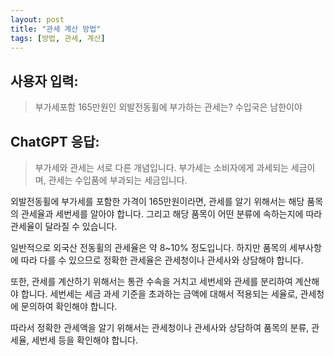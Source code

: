 ```yaml
---
layout: post
title: "관세 계산 방법"
tags: [방법, 관세, 계산]
---
```


## 사용자 입력:
> 부가세포함 165만원인 외발전동휠에 부가하는 관세는? 수입국은 남한이야

## ChatGPT 응답:
> 부가세와 관세는 서로 다른 개념입니다. 부가세는 소비자에게 과세되는 세금이며, 관세는 수입품에 부과되는 세금입니다. 

외발전동휠에 부가세를 포함한 가격이 165만원이라면, 관세를 알기 위해서는 해당 품목의 관세율과 세번세를 알아야 합니다. 그리고 해당 품목이 어떤 분류에 속하는지에 따라 관세율이 달라질 수 있습니다. 

일반적으로 외국산 전동휠의 관세율은 약 8~10% 정도입니다. 하지만 품목의 세부사항에 따라 다를 수 있으므로 정확한 관세율은 관세청이나 관세사와 상담해야 합니다. 

또한, 관세를 계산하기 위해서는 통관 수속을 거치고 세번세와 관세를 분리하여 계산해야 합니다. 세번세는 세금 과세 기준을 초과하는 금액에 대해서 적용되는 세율로, 관세청에 문의하여 확인해야 합니다.

따라서 정확한 관세액을 알기 위해서는 관세청이나 관세사와 상담하여 품목의 분류, 관세율, 세번세 등을 확인해야 합니다.

